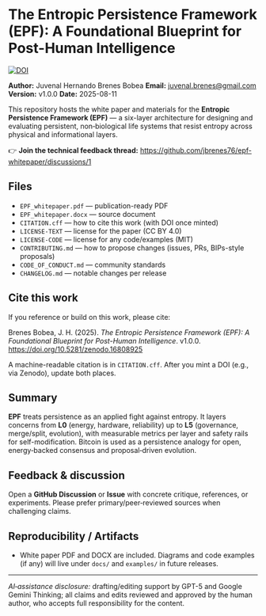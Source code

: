 # The Entropic Persistence Framework (EPF): A Foundational Blueprint for Post-Human Intelligence
[![DOI](https://zenodo.org/badge/DOI/10.5281/zenodo.16808925.svg)](https://doi.org/10.5281/zenodo.16808925)

**Author:** Juvenal Hernando Brenes Bobea 
**Email:** juvenal.brenes@gmail.com
**Version:** v1.0.0
**Date:** 2025-08-11

This repository hosts the white paper and materials for the **Entropic Persistence Framework (EPF)** — a six-layer architecture for designing and evaluating persistent, non‑biological life systems that resist entropy across physical and informational layers.

👉 **Join the technical feedback thread:** https://github.com/jbrenes76/epf-whitepaper/discussions/1

## Files
- `EPF_whitepaper.pdf` — publication-ready PDF
- `EPF_whitepaper.docx` — source document
- `CITATION.cff` — how to cite this work (with DOI once minted)
- `LICENSE-TEXT` — license for the paper (CC BY 4.0)
- `LICENSE-CODE` — license for any code/examples (MIT)
- `CONTRIBUTING.md` — how to propose changes (issues, PRs, BIPs-style proposals)
- `CODE_OF_CONDUCT.md` — community standards
- `CHANGELOG.md` — notable changes per release

## Cite this work
If you reference or build on this work, please cite:

Brenes Bobea, J. H. (2025). *The Entropic Persistence Framework (EPF): A Foundational Blueprint for Post-Human Intelligence*. v1.0.0. https://doi.org/10.5281/zenodo.16808925

A machine-readable citation is in `CITATION.cff`. After you mint a DOI (e.g., via Zenodo), update both places.

## Summary
**EPF** treats persistence as an applied fight against entropy. It layers concerns from **L0** (energy, hardware, reliability) up to **L5** (governance, merge/split, evolution), with measurable metrics per layer and safety rails for self-modification. Bitcoin is used as a persistence analogy for open, energy‑backed consensus and proposal‑driven evolution.

## Feedback & discussion
Open a **GitHub Discussion** or **Issue** with concrete critique, references, or experiments. Please prefer primary/peer‑reviewed sources when challenging claims.

## Reproducibility / Artifacts
- White paper PDF and DOCX are included. Diagrams and code examples (if any) will live under `docs/` and `examples/` in future releases.

---

*AI‑assistance disclosure:* drafting/editing support by GPT-5 and Google Gemini Thinking; all claims and edits reviewed and approved by the human author, who accepts full responsibility for the content.

